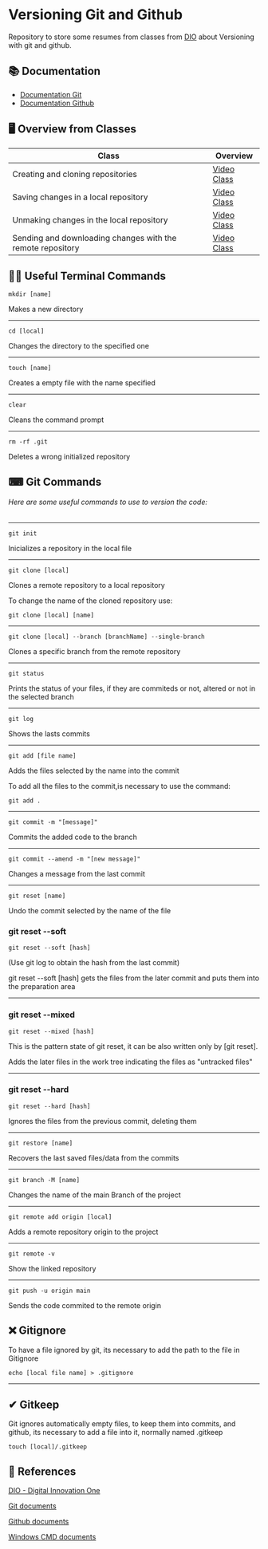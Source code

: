 
# Versioning Git and Github


Repository to store some resumes from classes from [DIO](https://web.dio.me/course/versionamento-de-codigo-com-git-e-github/learning/f3cbaa66-efbd-4c25-842e-2069c188c066?back=/track/potencia-tech-ifood-desenvolvimento-de-jogos&tab=undefined&moduleId=undefined) about Versioning with git and github.

## 📚 Documentation

- [Documentation Git](https://git-scm.com/docs/git/en)
- [Documentation Github](https://docs.github.com/en)

## 🖥 Overview from Classes

|Class|Overview|
|---|---|
|Creating and cloning repositories|[Video Class](https://web.dio.me/course/versionamento-de-codigo-com-git-e-github/learning/a377a00b-461c-4ab0-8258-3addd2fef14c?back=/track/potencia-tech-ifood-desenvolvimento-de-jogos&tab=undefined&moduleId=undefined)|
|Saving changes in a local repository|[Video Class](https://web.dio.me/course/versionamento-de-codigo-com-git-e-github/learning/599dd3dd-d189-474f-a55c-22f37b4472da?back=/track/potencia-tech-ifood-desenvolvimento-de-jogos&tab=undefined&moduleId=undefined)|
|Unmaking changes in the local repository|[Video Class](https://web.dio.me/course/versionamento-de-codigo-com-git-e-github/learning/3f9f2336-6fd5-44cb-ba39-d1a4f6448023?back=/track/potencia-tech-ifood-desenvolvimento-de-jogos&tab=undefined&moduleId=undefined)|
|Sending and downloading changes with the remote repository|[Video Class](https://web.dio.me/course/versionamento-de-codigo-com-git-e-github/learning/dd17c56e-2327-493c-942a-358a49a26549?back=/track/potencia-tech-ifood-desenvolvimento-de-jogos&tab=undefined&moduleId=undefined)|



## 👨‍💻 Useful Terminal Commands

```
mkdir [name]
```
Makes a new directory

---

```
cd [local]
```

Changes the directory to the specified one

---


```
touch [name]
```

Creates a empty file with the name specified

---

```
clear
```

Cleans the command prompt

---

```
rm -rf .git
```

Deletes a wrong initialized repository

## ⌨ Git Commands

###### Here are some useful commands to use to version the code:

---
```
git init
```

Inicializes a repository in the local file

---

```
git clone [local]
```
Clones a remote repository to a local repository

To change the name of the cloned repository use:

```
git clone [local] [name]
```

---
```
git clone [local] --branch [branchName] --single-branch
```

Clones a specific branch from the remote repository

---

```
git status
```
Prints the status of your files, if they are commiteds or not, altered or not in the selected branch

---

```
git log
```

Shows the lasts commits

---

```
git add [file name]
```
Adds the files selected by the name into the commit

To add all the files to the commit,is necessary to use the command:

``` 
git add .
```
---

``` 
git commit -m "[message]"
```

Commits the added code to the branch

---

``` 
git commit --amend -m "[new message]"
```

Changes a message from the last commit

---

``` 
git reset [name]
```

Undo the commit selected by the name of the file

### git reset --soft

``` 
git reset --soft [hash]
```

(Use git log to obtain the hash from the last commit)

git reset --soft [hash] gets the files from the later commit and puts them into the preparation area 

---

### git reset --mixed

``` 
git reset --mixed [hash]
```
This is the pattern state of git reset, it can be also written only by [git reset].

Adds the later files in the work tree indicating the files as "untracked files"

---

### git reset --hard

``` 
git reset --hard [hash]
```

Ignores the files from the previous commit, deleting them 

---

``` 
git restore [name]
```

Recovers the last saved files/data from the commits

---

```
git branch -M [name]
```
Changes the name of the main Branch of the project

---

```
git remote add origin [local]
```
Adds a remote repository origin to the project

---
```
git remote -v
```
Show the linked repository

---

```
git push -u origin main
```

Sends the code commited to the remote origin

## ❌ Gitignore

To have a file ignored by git, its necessary to add the path to the file in Gitignore

```
echo [local file name] > .gitignore
```
---

## ✔ Gitkeep

Git ignores automatically empty files, to keep them into commits, and github, its necessary to add a file into it, normally named .gitkeep 

```
touch [local]/.gitkeep
```

## 🔎 References

[DIO - Digital Innovation One](https://www.dio.me/)

[Git documents](https://git-scm.com/docs)

[Github documents](https://docs.github.com/en)

[Windows CMD documents](https://learn.microsoft.com/en-us/windows-server/administration/windows-commands/windows-commands)

